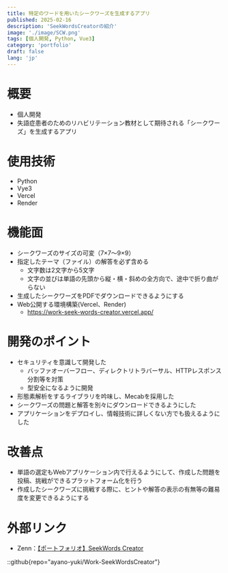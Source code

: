 ```yaml
---
title: 特定のワードを用いたシークワーズを生成するアプリ
published: 2025-02-16
description: 'SeekWordsCreatorの紹介'
image: './image/SCW.png'
tags: [個人開発, Python, Vue3]
category: 'portfolio'
draft: false 
lang: 'jp'
---
```

# 概要
- 個人開発
- 失語症患者のためのリハビリテーション教材として期待される「シークワーズ」を生成するアプリ

# 使用技術
- Python
- Vye3
- Vercel
- Render

# 機能面
- シークワーズのサイズの可変（7×7～9×9）
- 指定したテーマ（ファイル）の解答を必ず含める
  - 文字数は2文字から5文字
  - 文字の並びは単語の先頭から縦・横・斜めの全方向で、途中で折り曲がらない
- 生成したシークワーズをPDFでダウンロードできるようにする
- Web公開する環境構築(Vercel、Render)
  - https://work-seek-words-creator.vercel.app/

# 開発のポイント
- セキュリティを意識して開発した
  - バッファオーバーフロー、ディレクトリトラバーサル、HTTPレスポンス分割等を対策
  - 型安全になるように開発
- 形態素解析をするライブラリを吟味し、Mecabを採用した
- シークワーズの問題と解答を別々にダウンロードできるようにした
- アプリケーションをデプロイし、情報技術に詳しくない方でも扱えるようにした


# 改善点
- 単語の選定もWebアプリケーション内で行えるようにして、作成した問題を投稿、挑戦ができるプラットフォーム化を行う
- 作成したシークワーズに挑戦する際に、ヒントや解答の表示の有無等の難易度を変更できるようにする

# 外部リンク
- Zenn：[【ポートフォリオ】SeekWords Creator](https://zenn.dev/yuki_ayano/articles/portfolio-seekwords_creator)

::github{repo="ayano-yuki/Work-SeekWordsCreator"}